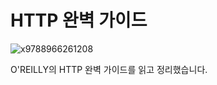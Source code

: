 # HTTP 완벽 가이드

![x9788966261208](https://user-images.githubusercontent.com/48826098/205251923-2322d9ea-e74a-44b9-b726-2ff969e3c6ec.jpg)


O'REILLY의 HTTP 완벽 가이드를 읽고 정리했습니다.

